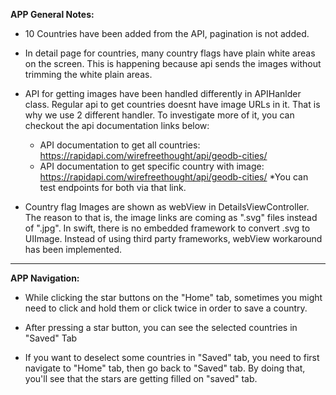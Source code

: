 
**APP General Notes:**

- 10 Countries have been added from the API, pagination is not added.

- In detail page for countries, many country flags have plain white areas on the screen. This is happening because api sends the images without trimming the white plain areas.

- API for getting images have been handled differently in APIHanlder class. Regular api to get countries doesnt have image URLs in it. That is why we use 2 different handler. To investigate more of it, you can checkout the api documentation links below:

    * API documentation to get all countries: https://rapidapi.com/wirefreethought/api/geodb-cities/
    * API documentation to get specific country with image: https://rapidapi.com/wirefreethought/api/geodb-cities/
    *You can test endpoints for both via that link.
    
- Country flag Images are shown as webView in DetailsViewController. The reason to that is, the image links are coming as ".svg" files instead of ".jpg". In swift, there is no embedded framework to convert .svg to UIImage. Instead of using third party frameworks, webView workaround has been implemented.

---------------------------------------------------------------------------------------------------------------------------------------------------------

**APP Navigation:**

- While clicking the star buttons on the "Home" tab, sometimes you might need to click and hold them or click twice in order to save a country.

- After pressing a star button, you can see the selected countries in "Saved" Tab

- If you want to deselect some countries in "Saved" tab, you need to first navigate to "Home" tab, then go back to "Saved" tab. By doing that, you'll see that the stars are getting filled on "saved" tab.

